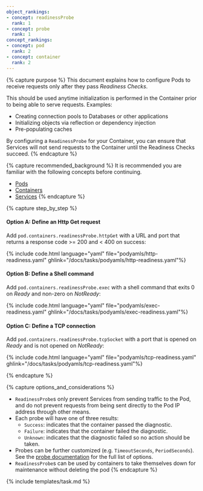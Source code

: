 ```yaml
---
object_rankings:
- concept: readinessProbe
  rank: 1
- concept: probe
  rank: 1
concept_rankings:
- concept: pod
  rank: 2
- concept: container
  rank: 2
---
```


{% capture purpose %}
This document explains how to configure Pods to receive requests only after
they pass *Readiness Checks*.

This should be used anytime initialization is performed in the Container
prior to being able to serve requests.  Examples:

- Creating connection pools to Databases or other applications
- Initializing objects via reflection or dependency injection
- Pre-populating caches

By configuring a `ReadinessProbe` for your Container, you can ensure that
Services will not send requests to the Container until the Readiness Checks
succeed.
{% endcapture %}

{% capture recommended_background %}
It is recommended you are familiar with the following concepts before continuing.

- [Pods](/docs/pod/)
- [Containers](/docs/container/)
- [Services](/docs/service/)
{% endcapture %}

{% capture step_by_step %}
#### Option A: Define an Http Get request

Add `pod.containers.readinessProbe.httpGet` with a URL and port that returns
a response code >= 200 and < 400 on success:

{% include code.html language="yaml" file="podyamls/http-readiness.yaml" ghlink="/docs/tasks/podyamls/http-readiness.yaml"%}


#### Option B: Define a Shell command

Add `pod.containers.readinessProbe.exec` with a shell command that exits 0
on *Ready* and non-zero on *NotReady*:

{% include code.html language="yaml" file="podyamls/exec-readiness.yaml" ghlink="/docs/tasks/podyamls/exec-readiness.yaml"%}

#### Option C: Define a TCP connection

Add `pod.containers.readinessProbe.tcpSocket` with a port that is opened
on *Ready* and is not opened on *NotReady*:

{% include code.html language="yaml" file="podyamls/tcp-readiness.yaml" ghlink="/docs/tasks/podyamls/tcp-readiness.yaml"%}

{% endcapture %}

{% capture options_and_considerations %}

- `ReadinessProbe`s only prevent Services from sending traffic to the Pod,
and do not prevent requests from being sent directly to the Pod IP address
through other means.
- Each probe will have one of three results:
  - `Success`: indicates that the container passed the diagnostic.
  - `Failure`: indicates that the container failed the diagnostic.
  - `Unknown`: indicates that the diagnostic failed so no action should be taken.
- Probes can be further customized (e.g. `TimeoutSeconds`, `PeriodSeconds`).  See
the [probe documentation](/docs/api-reference/v1//definitions/#_v1_probe)
for the full list of options.
- `ReadinessProbe`s can be used by containers to take themselves down for maintenance without deleting the pod
{% endcapture %}

{% include templates/task.md %}
